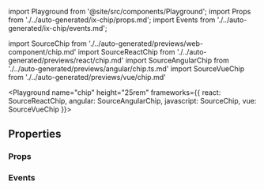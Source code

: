 import Playground from '@site/src/components/Playground';
import Props from './../auto-generated/ix-chip/props.md';
import Events from './../auto-generated/ix-chip/events.md';

import SourceChip from './../auto-generated/previews/web-component/chip.md'
import SourceReactChip from './../auto-generated/previews/react/chip.md'
import SourceAngularChip from './../auto-generated/previews/angular/chip.ts.md'
import SourceVueChip from './../auto-generated/previews/vue/chip.md'


<Playground
name="chip" height="25rem"
frameworks={{
  react: SourceReactChip,
  angular: SourceAngularChip,
  javascript: SourceChip,
  vue: SourceVueChip
}}>
</Playground>

## Properties

### Props

<Props />

### Events

<Events />
